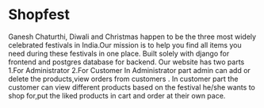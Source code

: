 # Shopfest
Ganesh Chaturthi, Diwali and Christmas happen to be the three most widely celebrated festivals in India.Our mission is to help you find all items you need during these festivals in one place.
Built solely with django for frontend and postgres database for backend.
Our website has two parts 
1.For Administrator
2.For Customer
In Administrator part admin can add or delete the products,view orders from customers .
In customer part the customer can view different products based on the festival he/she wants to shop for,put the liked  products in cart and order at their own pace.
